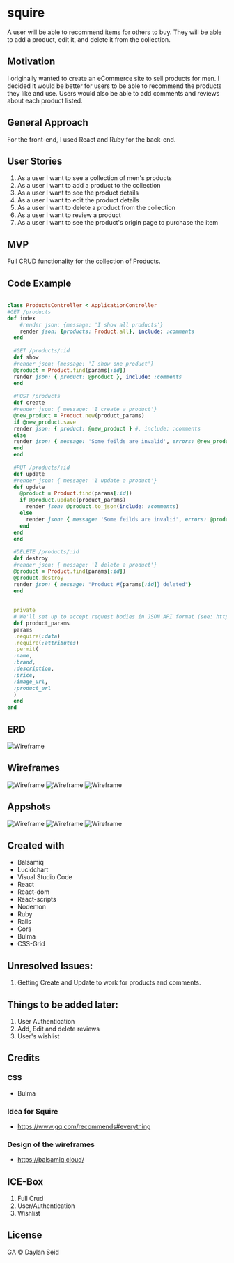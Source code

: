 # squire

A user will be able to recommend items for others to buy. They will be able to add a product, edit it, and delete it from the collection. 

## Motivation
I originally wanted to create an eCommerce site to sell products for men. I decided it would be better for users to be able to recommend the products they like and use. Users would also be able to add comments and reviews about each product listed. 

## General Approach
For the front-end, I used React and Ruby for the back-end. 

## User Stories
1. As a user I want to see a collection of men's products
1. As a user I want to add a product to the collection
1. As a user I want to see the product details
1. As a user I want to edit the product details
1. As a user I want to delete a product from the collection
1. As a user I want to review a product
1. As a user I want to see the product's origin page to purchase the item

## MVP
Full CRUD functionality for the collection of Products.

## Code Example
```RUBY

class ProductsController < ApplicationController
#GET /products
def index
    #render json: {message: 'I show all products'}
    render json: {products: Product.all}, include: :comments
  end
  
  #GET /products/:id
  def show
  #render json: {message: 'I show one product'}
  @product = Product.find(params[:id])
  render json: { product: @product }, include: :comments
  end
  
  #POST /products
  def create
  #render json: { message: 'I create a product'}
  @new_product = Product.new(product_params)
  if @new_product.save
  render json: { product: @new_product } #, include: :comments
  else
  render json: { message: 'Some feilds are invalid', errors: @new_product.errors}, status: :bad_request 
  end
  end
  
  #PUT /products/:id
  def update
  #render json: { message: 'I update a product'}
  def update
    @product = Product.find(params[:id])
    if @product.update(product_params)
      render json: @product.to_json(include: :comments)
    else
      render json: { message: 'Some feilds are invalid', errors: @product.errors}, status: :bad_request 
    end
  end
  end
  
  #DELETE /products/:id
  def destroy
  #render json: { message: 'I delete a product'}
  @product = Product.find(params[:id])
  @product.destroy
  render json: { message: "Product #{params[:id]} deleted"}
  end
  
  
  private
  # We'll set up to accept request bodies in JSON API format (see: https://stackoverflow.com/questions/31594567/strong-parameters-json-api-rails)
  def product_params
  params
  .require(:data)
  .require(:attributes)
  .permit(
  :name,
  :brand,
  :description,
  :price,
  :image_url,
  :product_url
  )
  end
end
```

## ERD
![Wireframe](/ERD/ERD.png)

## Wireframes
![Wireframe](/wireframes/Edit.png)
![Wireframe](/wireframes/Homepage.png)
![Wireframe](/wireframes/ProductDetails.png)

## Appshots
![Wireframe](/appshots/AppShot1.png)
![Wireframe](/appshots/AppShot2.png)
![Wireframe](/appshots/AppShot3.png)



## Created with
* Balsamiq
* Lucidchart
* Visual Studio Code
* React
* React-dom
* React-scripts
* Nodemon
* Ruby
* Rails
* Cors
* Bulma
* CSS-Grid



 

## Unresolved Issues:
1. Getting Create and Update to work for products and comments.


## Things to be added later:
1. User Authentication
1. Add, Edit and delete reviews
1. User's wishlist



## Credits

### CSS 
* Bulma

### Idea for Squire
* https://www.gq.com/recommends#everything

### Design of the wireframes
* https://balsamiq.cloud/



## ICE-Box
1. Full Crud
1. User/Authentication
1. Wishlist



## License

GA © Daylan Seid
